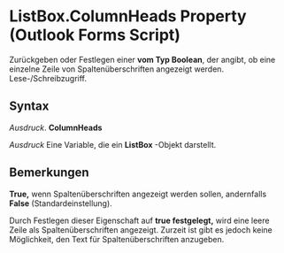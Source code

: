 
# ListBox.ColumnHeads Property (Outlook Forms Script)

Zurückgeben oder Festlegen einer  **vom Typ Boolean**, der angibt, ob eine einzelne Zeile von Spaltenüberschriften angezeigt werden. Lese-/Schreibzugriff.


## Syntax

 _Ausdruck_. **ColumnHeads**

 _Ausdruck_ Eine Variable, die ein **ListBox** -Objekt darstellt.


## Bemerkungen

 **True,** wenn Spaltenüberschriften angezeigt werden sollen, andernfalls **False** (Standardeinstellung).

Durch Festlegen dieser Eigenschaft auf  **true festgelegt,** wird eine leere Zeile als Spaltenüberschriften angezeigt. Zurzeit ist gibt es jedoch keine Möglichkeit, den Text für Spaltenüberschriften anzugeben.

